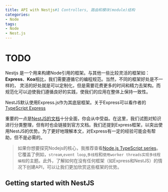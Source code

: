 ```yaml
---
title: API with Nestjs#1 Controllers, 路由和模块(module)结构
categories:
- Node
tags:
- Node
- Nest.js
---
```

# TODO

Nestjs 是一个用来构建Node引用的框架。与其他一些比较灵活的框架如：**Express**、**Koa**相比，我们需要遵循它的编程规范。当然，不同的框架好处是不一样的，
灵活的好处就是可以定制化，但是需要花费更多的时间和精力去架构。而规范化可以迫使我们遵循良好的实践，使我们的应用在整体上保持一致性。

NestJS默认使用Express.js作为其底层框架。关于Express可以看作者的[TypeScript Express](https://wanago.io/2018/12/03/typescript-express-tutorial-routing-controllers-middleware/)

重要的一点是[NestJS的文档](https://docs.nestjs.com/)十分全面，你会从中受益。在这里，我们试图对知识进行分类整理，但有时也会链接到官方文档。我们还提到Express框架，以突出使用NestJS的优势。为了更好地理解本文，对Express有一定的经验可能会有帮助，但不是必需的。


> 如果你想要探究Nodejs的核心，我推荐查看[Node.js TypeScript series](https://wanago.io/2019/02/11/node-js-typescript-modules-file-system/)。它覆盖了例如，`stream`,`event loop`,`多线程`和`使用worker threads实现多线程编程`的主题。此外，了解如何在没有任何框架（如Express和NestJS）的情况下创建API，可以让我们更加欣赏这些框架的优势。


## Getting started with NestJS

